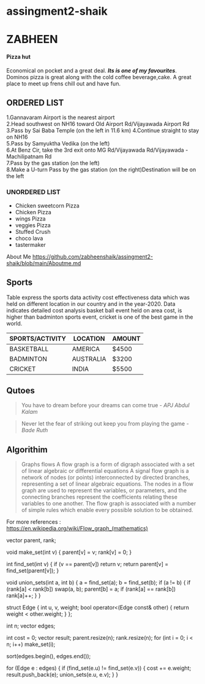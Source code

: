 # assingment2-shaik
# ZABHEEN #
####  Pizza hut
Economical on pocket and a great deal. ***Its is one of my favourites***. Dominos pizza is great along with the cold coffee beverage,cake. A great place to meet up frens chill out and have fun.



## ORDERED LIST 
1.Gannavaram Airport is the nearest airport  
2.Head southwest on NH16 toward Old Airport Rd/Vijayawada Airport Rd  
3.Pass by Sai Baba Temple (on the left in 11.6 km) 
4.Continue straight to stay on NH16  
5.Pass by Samyuktha Vedika (on the left)  
6.At Benz Cir, take the 3rd exit onto MG Rd/Vijayawada Rd/Vijayawada - Machilipatnam Rd  
7.Pass by the gas station (on the left)  
8.Make a U-turn Pass by the gas station (on the right)Destination will be on the left  


### UNORDERED LIST 
* Chicken sweetcorn Pizza
* Chicken Pizza
* wings Pizza
* veggies Pizza
* Stuffed Crush
* choco lava
* tastermaker
    
About Me
    https://github.com/zabheenshaik/assingment2-shaik/blob/main/Aboutme.md

## Sports
Table express the  sports data activity cost effectiveness data which was held on different location in our country and in the year-2020. Data indicates detailed cost analysis basket ball event held on area cost, is higher than badminton sports event, cricket is one of the best game in the world.

| SPORTS/ACTIVITY | LOCATION | AMOUNT |
| ------------- | ------------- | -------- |
| BASKETBALL | AMERICA | $4500 |
| BADMINTON | AUSTRALIA | $3200 |
| CRICKET | INDIA | $5500 |


## Qutoes
> You have to dream before your dreams can come true 
*- APJ Abdul Kalam*

> Never let the fear of striking out keep you from playing the game
*- Bade Ruth*

## Algorithim

>Graphs flows
A flow graph is a form of digraph associated with a set of linear algebraic or differential equations
A signal flow graph is a network of nodes (or points) interconnected by directed branches, representing a set of linear algebraic equations. The nodes in a flow graph are used to represent the variables, or parameters, and the connecting branches represent the coefficients relating these variables to one another. The flow graph is associated with a number of simple rules which enable every possible solution to be obtained.

For more references : https://en.wikipedia.org/wiki/Flow_graph_(mathematics)

vector<int> parent, rank;

void make_set(int v) {
    parent[v] = v;
    rank[v] = 0;
}

int find_set(int v) {
    if (v == parent[v])
        return v;
    return parent[v] = find_set(parent[v]);
}

void union_sets(int a, int b) {
    a = find_set(a);
    b = find_set(b);
    if (a != b) {
        if (rank[a] < rank[b])
            swap(a, b);
        parent[b] = a;
        if (rank[a] == rank[b])
            rank[a]++;
    }
}

struct Edge {
    int u, v, weight;
    bool operator<(Edge const& other) {
        return weight < other.weight;
    }
};

int n;
vector<Edge> edges;

int cost = 0;
vector<Edge> result;
parent.resize(n);
rank.resize(n);
for (int i = 0; i < n; i++)
    make_set(i);

sort(edges.begin(), edges.end());

for (Edge e : edges) {
    if (find_set(e.u) != find_set(e.v)) {
        cost += e.weight;
        result.push_back(e);
        union_sets(e.u, e.v);
    }
}


 